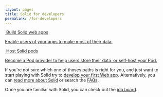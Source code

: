 ```yaml
---
layout: pages
title: Solid for developers
permalink: /for-developers
---
```


<div class="cards row around">
  <div class="col-xs-12 col-sm-12 col-md-4 col-lg-4">
    <a href="{{site.baseUrl}}/for-developers/apps" class="card">
      <div class="card-header">
        <img
          src="{{site.baseurl}}/assets/img/fontawesome-free-5.11.2-web/svgs/solid/code.svg"
          alt=""
          class="icon"
        />
        <span class="card-title">Build Solid web apps</span>
      </div>
      <div class="card-body">
        <p>
          Enable users of your apps to make most of their data.
        </p>
      </div>
    </a>
  </div>
  <div class="col-xs-12 col-sm-12 col-md-4 col-lg-4">
    <a href="{{site.baseUrl}}/for-developers/pod-server" class="card">
      <div class="card-header">
        <img
          src="{{site.baseurl}}/assets/img/fontawesome-free-5.11.2-web/svgs/solid/pallet.svg"
          alt=""
          class="icon"
        />
        <span class="card-title">Host Solid pods</span>
      </div>
      <div class="card-body">
        <p>
          Become a Pod provider to help users store their data, or self-host your Pod.
        </p>
      </div>
    </a>
  </div>
</div>

If you're not sure which one of thoses paths is right for you, and just want to start playing with Solid try to [develop your first Web app]({{site.baseUrl}}/for-developers/apps/first-app). Alternatively, you can [read more about Solid]({{site.baseUrl}}/#what-is-solid) or search the [FAQs]({{site.baseUrl}}/faqs). 

Once you are familiar with Solid, you can check out the [job board](job-board).
